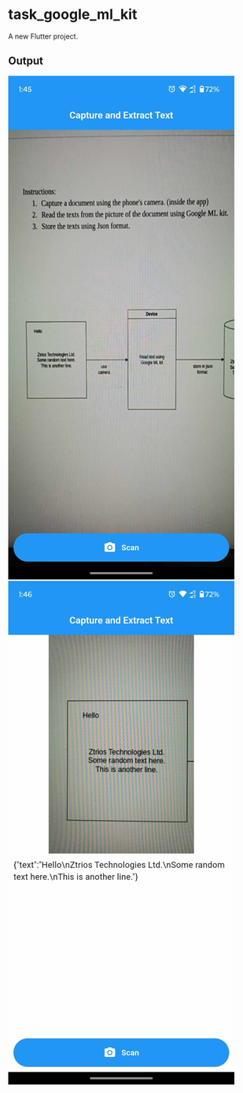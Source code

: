 # task_google_ml_kit

A new Flutter project.

## Output
![image](https://github.com/omitkumar86/task_google_ml_kit/blob/master/462584787_1697404554141908_4491786444784615765_n.jpg?raw=true)
![image](https://github.com/omitkumar86/task_google_ml_kit/blob/master/472885011_975143304502197_4233143408364124520_n.jpg?raw=true)
